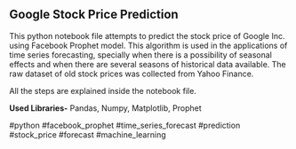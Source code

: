 ## Google Stock Price Prediction

This python notebook file attempts to predict the stock price of Google Inc. using Facebook Prophet model. This algorithm is used in the applications of time series forecasting, specially when there is a possibility of seasonal effects and when there are several seasons of historical data available.
The raw dataset of old stock prices was collected from Yahoo Finance.

All the steps are explained inside the notebook file.

**Used Libraries-** Pandas, Numpy, Matplotlib, Prophet

#python #facebook_prophet #time_series_forecast #prediction #stock_price #forecast #machine_learning
